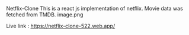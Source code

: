 Netflix-Clone
This is a react js implementation of netflix. Movie data was fetched from TMDB.
image.png

Live link : https://netflix-clone-522.web.app/
